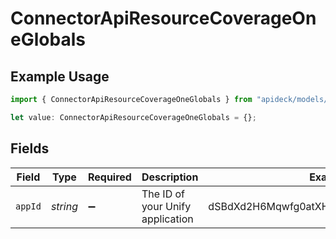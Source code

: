 # ConnectorApiResourceCoverageOneGlobals

## Example Usage

```typescript
import { ConnectorApiResourceCoverageOneGlobals } from "apideck/models/operations";

let value: ConnectorApiResourceCoverageOneGlobals = {};
```

## Fields

| Field                                   | Type                                    | Required                                | Description                             | Example                                 |
| --------------------------------------- | --------------------------------------- | --------------------------------------- | --------------------------------------- | --------------------------------------- |
| `appId`                                 | *string*                                | :heavy_minus_sign:                      | The ID of your Unify application        | dSBdXd2H6Mqwfg0atXHXYcysLJE9qyn1VwBtXHX |